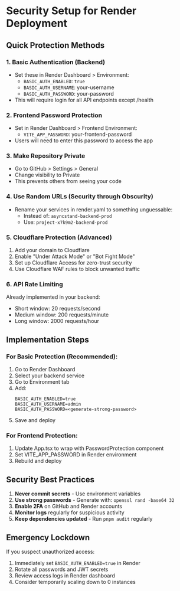 # Security Setup for Render Deployment

## Quick Protection Methods

### 1. Basic Authentication (Backend)
- Set these in Render Dashboard > Environment:
  - `BASIC_AUTH_ENABLED`: `true`
  - `BASIC_AUTH_USERNAME`: your-username
  - `BASIC_AUTH_PASSWORD`: your-password
- This will require login for all API endpoints except /health

### 2. Frontend Password Protection
- Set in Render Dashboard > Frontend Environment:
  - `VITE_APP_PASSWORD`: your-frontend-password
- Users will need to enter this password to access the app

### 3. Make Repository Private
- Go to GitHub > Settings > General
- Change visibility to Private
- This prevents others from seeing your code

### 4. Use Random URLs (Security through Obscurity)
- Rename your services in render.yaml to something unguessable:
  - Instead of: `asyncstand-backend-prod`
  - Use: `project-x7k9m2-backend-prod`

### 5. Cloudflare Protection (Advanced)
1. Add your domain to Cloudflare
2. Enable "Under Attack Mode" or "Bot Fight Mode"
3. Set up Cloudflare Access for zero-trust security
4. Use Cloudflare WAF rules to block unwanted traffic

### 6. API Rate Limiting
Already implemented in your backend:
- Short window: 20 requests/second
- Medium window: 200 requests/minute  
- Long window: 2000 requests/hour

## Implementation Steps

### For Basic Protection (Recommended):
1. Go to Render Dashboard
2. Select your backend service
3. Go to Environment tab
4. Add:
   ```
   BASIC_AUTH_ENABLED=true
   BASIC_AUTH_USERNAME=admin
   BASIC_AUTH_PASSWORD=<generate-strong-password>
   ```
5. Save and deploy

### For Frontend Protection:
1. Update App.tsx to wrap with PasswordProtection component
2. Set VITE_APP_PASSWORD in Render environment
3. Rebuild and deploy

## Security Best Practices

1. **Never commit secrets** - Use environment variables
2. **Use strong passwords** - Generate with: `openssl rand -base64 32`
3. **Enable 2FA** on GitHub and Render accounts
4. **Monitor logs** regularly for suspicious activity
5. **Keep dependencies updated** - Run `pnpm audit` regularly

## Emergency Lockdown

If you suspect unauthorized access:
1. Immediately set `BASIC_AUTH_ENABLED=true` in Render
2. Rotate all passwords and JWT secrets
3. Review access logs in Render dashboard
4. Consider temporarily scaling down to 0 instances